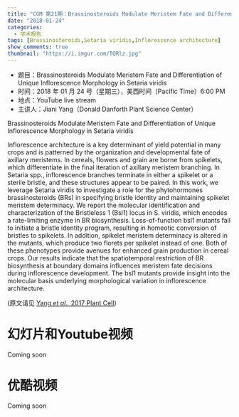 ```yaml
---
title: "CGM 第21期：Brassinosteroids Modulate Meristem Fate and Differentiation of Unique Inflorescence Morphology in Setaria viridis"
date: "2018-01-24"
categories:
  - 学术报告
tags: [Brassinosteroids,Setaria viridis,Inflorescence architecture]
show_comments: true
thumbnail: "https://i.imgur.com/TQRlz.jpg"
---
```


- 题目：Brassinosteroids Modulate Meristem Fate and Differentiation of Unique Inflorescence Morphology in Setaria viridis
- 时间：2018 年 01 月 24 号（星期三），美西时间（Pacific Time）6:00 PM
- 地点：YouTube live stream 
- 主讲人：Jiani Yang（Donald Danforth Plant Science Center）

Brassinosteroids Modulate Meristem Fate and Differentiation of Unique Inflorescence Morphology in Setaria viridis

Inflorescence architecture is a key determinant of yield potential in many crops and is patterned by the organization and developmental 
fate of axillary meristems. In cereals, flowers and grain are borne from spikelets, which differentiate in the final iteration of axillary 
meristem branching. In Setaria spp., inflorescence branches terminate in either a spikelet or a sterile bristle, and these structures 
appear to be paired. In this work, we leverage Setaria viridis to investigate a role for the phytohormones brassinosteroids (BRs) in 
specifying bristle identity and maintaining spikelet meristem determinacy. We report the molecular identification and characterization of 
the Bristleless 1 (Bsl1) locus in S. viridis, which encodes a rate-limiting enzyme in BR biosynthesis. Loss-of-function bsl1 mutants fail 
to initiate a bristle identity program, resulting in homeotic conversion of bristles to spikelets. In addition, spikelet meristem 
determinacy is altered in the mutants, which produce two florets per spikelet instead of one. Both of these phenotypes provide avenues 
for enhanced grain production in cereal crops. Our results indicate that the spatiotemporal restriction of BR biosynthesis at boundary 
domains influences meristem fate decisions during inflorescence development. The bsl1 mutants provide insight into the molecular basis 
underlying morphological variation in inflorescence architecture.

(原文请见 [Yang *et al.*, 2017 Plant Cell](http://www.plantcell.org/content/early/2017/12/20/tpc.17.00816))



# 幻灯片和Youtube视频

Coming soon


# 优酷视频

Coming soon

